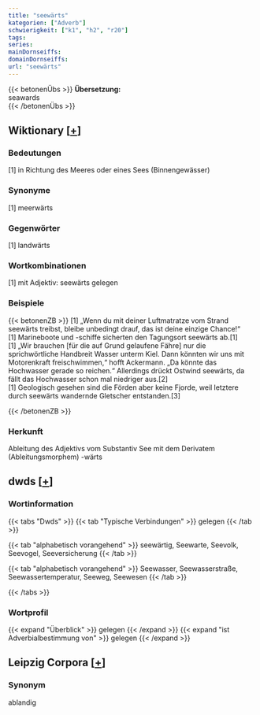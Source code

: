 ```yaml
---
title: "seewärts"
kategorien: ["Adverb"]
schwierigkeit: ["k1", "h2", "r20"]
tags:
series:
mainDornseiffs:
domainDornseiffs:
url: "seewärts"
---
```


{{< betonenÜbs >}}
**Übersetzung:**  
seawards  
{{< /betonenÜbs >}}

## Wiktionary [[+](https://de.wiktionary.org/wiki/seewärts)]

### Bedeutungen
[1] in Richtung des Meeres oder eines Sees (Binnengewässer)  

### Synonyme
[1] meerwärts  

### Gegenwörter
[1] landwärts  

### Wortkombinationen
[1] mit Adjektiv: seewärts gelegen  

### Beispiele
{{< betonenZB >}}
[1] „Wenn du mit deiner Luftmatratze vom Strand seewärts treibst, bleibe unbedingt drauf, das ist deine einzige Chance!“  
[1] Marineboote und -schiffe sicherten den Tagungsort seewärts ab.[1]  
[1] „Wir brauchen [für die auf Grund gelaufene Fähre] nur die sprichwörtliche Handbreit Wasser unterm Kiel. Dann könnten wir uns mit Motorenkraft freischwimmen,“ hofft Ackermann. „Da könnte das Hochwasser gerade so reichen.“ Allerdings drückt Ostwind seewärts, da fällt das Hochwasser schon mal niedriger aus.[2]  
[1] Geologisch gesehen sind die Förden aber keine Fjorde, weil letztere durch seewärts wandernde Gletscher entstanden.[3]  

{{< /betonenZB >}}
### Herkunft
Ableitung des Adjektivs vom Substantiv See mit dem Derivatem (Ableitungsmorphem) -wärts  



## dwds [[+](https://www.dwds.de/wb/seewärts)]

### Wortinformation
{{< tabs "Dwds" >}}
{{< tab "Typische Verbindungen" >}}
gelegen
{{< /tab >}}

{{< tab "alphabetisch vorangehend" >}}
seewärtig, Seewarte, Seevolk, Seevogel, Seeversicherung
{{< /tab >}}

{{< tab "alphabetisch vorangehend" >}}
Seewasser, Seewasserstraße, Seewassertemperatur, Seeweg, Seewesen
{{< /tab >}}

{{< /tabs >}}

### Wortprofil
{{< expand "Überblick" >}} gelegen {{< /expand >}}
{{< expand "ist Adverbialbestimmung von" >}} gelegen {{< /expand >}}

## Leipzig Corpora [[+](https://corpora.uni-leipzig.de/en/res?word=seewärts&corpusId=deu_newscrawl-public_2018)]


### Synonym
ablandig

